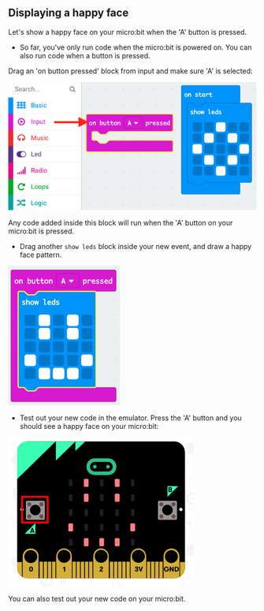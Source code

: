 ## Displaying a happy face

Let's show a happy face on your micro:bit when the 'A' button is pressed.

+ So far, you've only run code when the micro:bit is powered on. You can also run code when a button is pressed.

Drag an 'on button pressed' block from input and make sure 'A' is selected:

![skjermbilde](images/badge-button-a.png)

Any code added inside this block will run when the 'A' button on your micro:bit is pressed.

+ Drag another `show leds` block inside your new event, and draw a happy face pattern.

![skjermbilde](images/badge-happy.png)

+ Test out your new code in the emulator. Press the 'A' button and you should see a happy face on your micro:bit:

![skjermbilde](images/badge-happy-emulator.png)

You can also test out your new code on your micro:bit.